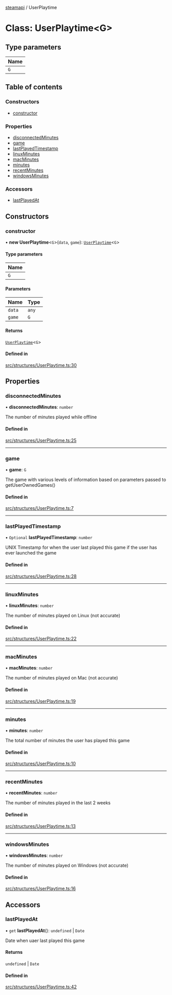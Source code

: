 [steamapi](../README.md) / UserPlaytime

# Class: UserPlaytime\<G\>

## Type parameters

| Name |
| :------ |
| `G` |

## Table of contents

### Constructors

- [constructor](UserPlaytime.md#constructor)

### Properties

- [disconnectedMinutes](UserPlaytime.md#disconnectedminutes)
- [game](UserPlaytime.md#game)
- [lastPlayedTimestamp](UserPlaytime.md#lastplayedtimestamp)
- [linuxMinutes](UserPlaytime.md#linuxminutes)
- [macMinutes](UserPlaytime.md#macminutes)
- [minutes](UserPlaytime.md#minutes)
- [recentMinutes](UserPlaytime.md#recentminutes)
- [windowsMinutes](UserPlaytime.md#windowsminutes)

### Accessors

- [lastPlayedAt](UserPlaytime.md#lastplayedat)

## Constructors

### constructor

• **new UserPlaytime**\<`G`\>(`data`, `game`): [`UserPlaytime`](UserPlaytime.md)\<`G`\>

#### Type parameters

| Name |
| :------ |
| `G` |

#### Parameters

| Name | Type |
| :------ | :------ |
| `data` | `any` |
| `game` | `G` |

#### Returns

[`UserPlaytime`](UserPlaytime.md)\<`G`\>

#### Defined in

[src/structures/UserPlaytime.ts:30](https://github.com/xDimGG/node-steamapi/blob/b7dfdb7/src/structures/UserPlaytime.ts#L30)

## Properties

### disconnectedMinutes

• **disconnectedMinutes**: `number`

The number of minutes played while offline

#### Defined in

[src/structures/UserPlaytime.ts:25](https://github.com/xDimGG/node-steamapi/blob/b7dfdb7/src/structures/UserPlaytime.ts#L25)

___

### game

• **game**: `G`

The game with various levels of information based on parameters passed to getUserOwnedGames()

#### Defined in

[src/structures/UserPlaytime.ts:7](https://github.com/xDimGG/node-steamapi/blob/b7dfdb7/src/structures/UserPlaytime.ts#L7)

___

### lastPlayedTimestamp

• `Optional` **lastPlayedTimestamp**: `number`

UNIX Timestamp for when the user last played this game if the user has ever launched the game

#### Defined in

[src/structures/UserPlaytime.ts:28](https://github.com/xDimGG/node-steamapi/blob/b7dfdb7/src/structures/UserPlaytime.ts#L28)

___

### linuxMinutes

• **linuxMinutes**: `number`

The number of minutes played on Linux (not accurate)

#### Defined in

[src/structures/UserPlaytime.ts:22](https://github.com/xDimGG/node-steamapi/blob/b7dfdb7/src/structures/UserPlaytime.ts#L22)

___

### macMinutes

• **macMinutes**: `number`

The number of minutes played on Mac (not accurate)

#### Defined in

[src/structures/UserPlaytime.ts:19](https://github.com/xDimGG/node-steamapi/blob/b7dfdb7/src/structures/UserPlaytime.ts#L19)

___

### minutes

• **minutes**: `number`

The total number of minutes the user has played this game

#### Defined in

[src/structures/UserPlaytime.ts:10](https://github.com/xDimGG/node-steamapi/blob/b7dfdb7/src/structures/UserPlaytime.ts#L10)

___

### recentMinutes

• **recentMinutes**: `number`

The number of minutes played in the last 2 weeks

#### Defined in

[src/structures/UserPlaytime.ts:13](https://github.com/xDimGG/node-steamapi/blob/b7dfdb7/src/structures/UserPlaytime.ts#L13)

___

### windowsMinutes

• **windowsMinutes**: `number`

The number of minutes played on Windows (not accurate)

#### Defined in

[src/structures/UserPlaytime.ts:16](https://github.com/xDimGG/node-steamapi/blob/b7dfdb7/src/structures/UserPlaytime.ts#L16)

## Accessors

### lastPlayedAt

• `get` **lastPlayedAt**(): `undefined` \| `Date`

Date when uaer last played this game

#### Returns

`undefined` \| `Date`

#### Defined in

[src/structures/UserPlaytime.ts:42](https://github.com/xDimGG/node-steamapi/blob/b7dfdb7/src/structures/UserPlaytime.ts#L42)
